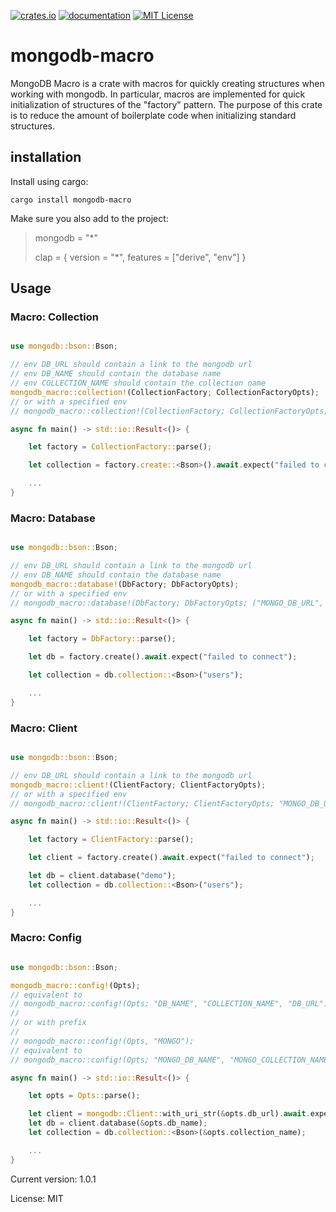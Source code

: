 [![crates.io][crates-badge]][crates-url]
[![documentation][docs-badge]][docs-url]
[![MIT License][mit-badge]][mit-url]

[crates-badge]: https://img.shields.io/crates/v/mongodb-macro.svg
[crates-url]: https://crates.io/crates/mongodb-macro
[docs-badge]: https://docs.rs/mongodb-macro/badge.svg
[docs-url]: https://docs.rs/mongodb-macro
[mit-badge]: https://img.shields.io/badge/license-MIT-blue.svg
[mit-url]: LICENSE

# mongodb-macro

MongoDB Macro is a crate with macros for quickly creating structures when working with mongodb.
In particular, macros are implemented for quick initialization of structures of the "factory" pattern.
The purpose of this crate is to reduce the amount of boilerplate code when initializing standard structures.

## installation

Install using cargo:

`cargo install mongodb-macro`

Make sure you also add to the project:

> mongodb = "*"
>
> clap = { version = "*", features = ["derive", "env"] }

## Usage
### Macro: Collection
```rust

use mongodb::bson::Bson;

// env DB_URL should contain a link to the mongodb url
// env DB_NAME should contain the database name
// env COLLECTION_NAME should contain the collection name
mongodb_macro::collection!(CollectionFactory; CollectionFactoryOpts);
// or with a specified env
// mongodb_macro::collection!(CollectionFactory; CollectionFactoryOpts; ("MONGO_DB_URL", "MONGO_DB_NAME", "MONGO_COLLECTION_NAME"));

async fn main() -> std::io::Result<()> {

    let factory = CollectionFactory::parse();

    let collection = factory.create::<Bson>().await.expect("failed to connect");

    ...
}
```

### Macro: Database
```rust

use mongodb::bson::Bson;

// env DB_URL should contain a link to the mongodb url
// env DB_NAME should contain the database name
mongodb_macro::database!(DbFactory; DbFactoryOpts);
// or with a specified env
// mongodb_macro::database!(DbFactory; DbFactoryOpts; ("MONGO_DB_URL", "MONGO_DB_NAME"));

async fn main() -> std::io::Result<()> {

    let factory = DbFactory::parse();

    let db = factory.create().await.expect("failed to connect");

    let collection = db.collection::<Bson>("users");

    ...
}
```

### Macro: Client
```rust

use mongodb::bson::Bson;

// env DB_URL should contain a link to the mongodb url
mongodb_macro::client!(ClientFactory; ClientFactoryOpts);
// or with a specified env
// mongodb_macro::client!(ClientFactory; ClientFactoryOpts; "MONGO_DB_URL");

async fn main() -> std::io::Result<()> {

    let factory = ClientFactory::parse();

    let client = factory.create().await.expect("failed to connect");

    let db = client.database("demo");
    let collection = db.collection::<Bson>("users");

    ...
}
```

### Macro: Config
```rust

use mongodb::bson::Bson;

mongodb_macro::config!(Opts);
// equivalent to
// mongodb_macro::config!(Opts; "DB_NAME", "COLLECTION_NAME", "DB_URL");
//
// or with prefix
//
// mongodb_macro::config!(Opts, "MONGO");
// equivalent to
// mongodb_macro::config!(Opts; "MONGO_DB_NAME", "MONGO_COLLECTION_NAME", "MONGO_DB_URL");

async fn main() -> std::io::Result<()> {

    let opts = Opts::parse();

    let client = mongodb::Client::with_uri_str(&opts.db_url).await.expect("failed to connect");
    let db = client.database(&opts.db_name);
    let collection = db.collection::<Bson>(&opts.collection_name);

    ...
}
```

Current version: 1.0.1

License: MIT
